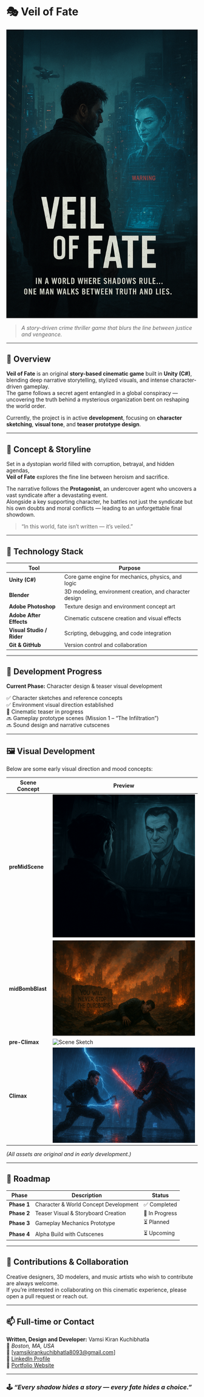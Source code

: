 # 🎭 Veil of Fate

![Title Banner](./assets/Title.png)

> *A story-driven crime thriller game that blurs the line between justice and vengeance.*

---

## 🌌 Overview

**Veil of Fate** is an original **story-based cinematic game** built in **Unity (C#)**, blending deep narrative storytelling, stylized visuals, and intense character-driven gameplay.  
The game follows a secret agent entangled in a global conspiracy — uncovering the truth behind a mysterious organization bent on reshaping the world order.

Currently, the project is in active **development**, focusing on **character sketching**, **visual tone**, and **teaser prototype design**.  

---

## 🧠 Concept & Storyline

Set in a dystopian world filled with corruption, betrayal, and hidden agendas,  
**Veil of Fate** explores the fine line between heroism and sacrifice.

The narrative follows the **Protagonist**, an undercover agent who uncovers a vast syndicate after a devastating event.  
Alongside a key supporting character, he battles not just the syndicate but his own doubts and moral conflicts — leading to an unforgettable final showdown.

> “In this world, fate isn’t written — it’s veiled.”

---

## 🧩 Technology Stack

| Tool | Purpose |
|------|----------|
| **Unity (C#)** | Core game engine for mechanics, physics, and logic |
| **Blender** | 3D modeling, environment creation, and character design |
| **Adobe Photoshop** | Texture design and environment concept art |
| **Adobe After Effects** | Cinematic cutscene creation and visual effects |
| **Visual Studio / Rider** | Scripting, debugging, and code integration |
| **Git & GitHub** | Version control and collaboration |

---

## 🎨 Development Progress

**Current Phase:** Character design & teaser visual development

✅ Character sketches and reference concepts  
✅ Environment visual direction established  
🔄 Cinematic teaser in progress  
🔜 Gameplay prototype scenes (Mission 1 – “The Infiltration”)  
🔜 Sound design and narrative cutscenes  

---

## 🖼️ Visual Development

Below are some early visual direction and mood concepts:  

| Scene Concept | Preview |
|----------------|----------|
| **preMidScene** | ![Scene Sketch](./assets/storyboards/preMidScene.png) |
| **midBombBlast** | ![Scene Sketch](./assets/storyboards/midBombBlast.png) |
| **pre-Climax** | ![Scene Sketch](./assets/cinematic/pre-Climax.png) |
| **Climax** | ![Scene Sketch](./assets/cinematic/climax.png) |

*(All assets are original and in early development.)*

---

## 🚀 Roadmap

| Phase | Description | Status |
|--------|-------------|--------|
| **Phase 1** | Character & World Concept Development | ✅ Completed |
| **Phase 2** | Teaser Visual & Storyboard Creation | 🔄 In Progress |
| **Phase 3** | Gameplay Mechanics Prototype | ⏳ Planned |
| **Phase 4** | Alpha Build with Cutscenes | ⏳ Upcoming |

---

## 🤝 Contributions & Collaboration

Creative designers, 3D modelers, and music artists who wish to contribute are always welcome.  
If you’re interested in collaborating on this cinematic experience, please open a pull request or reach out.

---

## 📫 Full-time or Contact

**Written, Design and Developer:** Vamsi Kiran Kuchibhatla  
📍 *Boston, MA, USA*  
📧 [vamsikirankuchibhatla8093@gmail.com]  
🔗 [LinkedIn Profile](https://www.linkedin.com/in/vamsi-kiran-kuchibhatla/)  
🔗 [Portfolio Website](https://github.com/Kiran7613/game-portfolio)

---

### 🕹️ *“Every shadow hides a story — every fate hides a choice.”*
